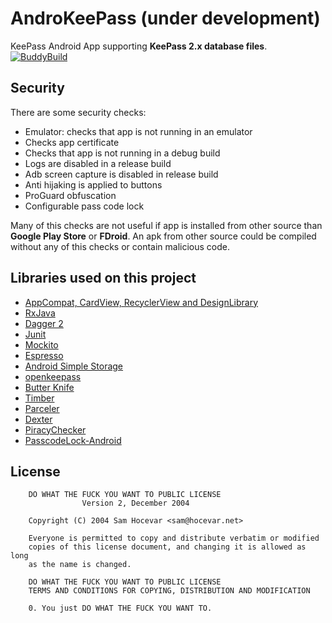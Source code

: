 # AndroKeePass (under development)

KeePass Android App supporting **KeePass 2.x database files**. [![BuddyBuild](https://dashboard.buddybuild.com/api/statusImage?appID=59bef652c39a4a00012abbb4&branch=develop&build=latest)](https://dashboard.buddybuild.com/apps/59bef652c39a4a00012abbb4/build/latest?branch=develop)

Security
--------
There are some security checks:
- Emulator: checks that app is not running in an emulator
- Checks app certificate
- Checks that app is not running in a debug build
- Logs are disabled in a release build
- Adb screen capture is disabled in release build
- Anti hijaking is applied to buttons
- ProGuard obfuscation
- Configurable pass code lock

Many of this checks are not useful if app is installed from other source 
than **Google Play Store** or **FDroid**. An apk from other source could be
compiled without any of this checks or contain malicious code.

Libraries used on this project
------------------------------------
* [AppCompat, CardView, RecyclerView and DesignLibrary][1]
* [RxJava][2]
* [Dagger 2][3]
* [Junit][4]
* [Mockito][5]
* [Espresso][6]
* [Android Simple Storage][7]
* [openkeepass][8]
* [Butter Knife][9]
* [Timber][10]
* [Parceler][11]
* [Dexter][12]
* [PiracyChecker][13]
* [PasscodeLock-Android][14]


[1]: http://developer.android.com/intl/es/tools/support-library/index.html
[2]: https://github.com/ReactiveX/RxAndroid
[3]: https://github.com/google/dagger
[4]: http://developer.android.com/intl/es/reference/junit/framework/package-summary.html
[5]: http://mockito.org/
[6]: https://google.github.io/android-testing-support-library/docs/espresso/
[7]: https://github.com/sromku/android-simple-storage
[8]: https://github.com/cternes/openkeepass
[9]: https://github.com/JakeWharton/butterknife
[10]: https://github.com/JakeWharton/timber
[11]: https://github.com/johncarl81/parceler
[12]: https://github.com/Karumi/Dexter
[13]: https://github.com/javiersantos/PiracyChecker
[14]: https://github.com/wordpress-mobile/PasscodeLock-Android

License
-------

        DO WHAT THE FUCK YOU WANT TO PUBLIC LICENSE 
                    Version 2, December 2004

        Copyright (C) 2004 Sam Hocevar <sam@hocevar.net>
        
        Everyone is permitted to copy and distribute verbatim or modified 
        copies of this license document, and changing it is allowed as long 
        as the name is changed. 

        DO WHAT THE FUCK YOU WANT TO PUBLIC LICENSE         
        TERMS AND CONDITIONS FOR COPYING, DISTRIBUTION AND MODIFICATION
        
        0. You just DO WHAT THE FUCK YOU WANT TO.
    




